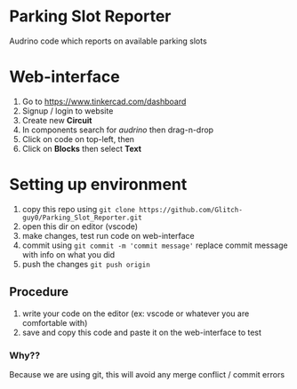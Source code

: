 # Parking Slot Reporter

Audrino code which reports on available parking slots

# Web-interface
1. Go to https://www.tinkercad.com/dashboard
2. Signup / login to website
3. Create new **Circuit**
4. In components search for *audrino* then drag-n-drop
5. Click on code on top-left, then
6. Click on **Blocks** then select **Text**

# Setting up environment
1. copy this repo using `git clone https://github.com/Glitch-guy0/Parking_Slot_Reporter.git`
2. open this dir on editor (vscode)
3. make changes, test run code on web-interface
4. commit using `git commit -m 'commit message'` replace commit message with info on what you did
5. push the changes `git push origin`

## Procedure
1. write your code on the editor (ex: vscode or whatever you are comfortable with)
2. save and copy this code and paste it on the web-interface to test
### Why??
Because we are using git, this will avoid any merge conflict / commit errors

